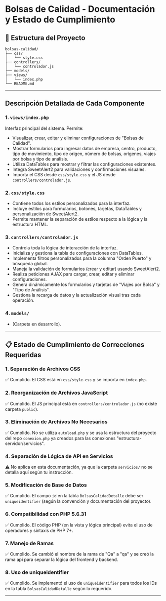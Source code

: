 # Bolsas de Calidad - Documentación y Estado de Cumplimiento

## 📁 Estructura del Proyecto

```
bolsas-calidad/
├── css/
│   └── style.css
├── controllers/
│   └── controlador.js
├── models/
├── views/
│   └── index.php
└── README.md
```

---

## Descripción Detallada de Cada Componente

### 1. `views/index.php`
Interfaz principal del sistema. Permite:
- Visualizar, crear, editar y eliminar configuraciones de "Bolsas de Calidad".
- Mostrar formularios para ingresar datos de empresa, centro, producto, tipo de movimiento, tipo de origen, número de bolsas, orígenes, viajes por bolsa y tipo de análisis.
- Utiliza DataTables para mostrar y filtrar las configuraciones existentes.
- Integra SweetAlert2 para validaciones y confirmaciones visuales.
- Importa el CSS desde `css/style.css` y el JS desde `controllers/controlador.js`.

### 2. `css/style.css`
- Contiene todos los estilos personalizados para la interfaz.
- Incluye estilos para formularios, botones, tarjetas, DataTables y personalización de SweetAlert2.
- Permite mantener la separación de estilos respecto a la lógica y la estructura HTML.

### 3. `controllers/controlador.js`
- Controla toda la lógica de interacción de la interfaz.
- Inicializa y gestiona la tabla de configuraciones con DataTables.
- Implementa filtros personalizados para la columna "Orden Puerto" y búsqueda global.
- Maneja la validación de formularios (crear y editar) usando SweetAlert2.
- Realiza peticiones AJAX para cargar, crear, editar y eliminar configuraciones.
- Genera dinámicamente los formularios y tarjetas de "Viajes por Bolsa" y "Tipo de Análisis".
- Gestiona la recarga de datos y la actualización visual tras cada operación.

### 4. `models/`
- (Carpeta en desarrollo).

---

## 📋 Estado de Cumplimiento de Correcciones Requeridas

### 1. Separación de Archivos CSS
✅ Cumplido. El CSS está en `css/style.css` y se importa en `index.php`.

### 2. Reorganización de Archivos JavaScript
✅ Cumplido. El JS principal está en `controllers/controlador.js` (no existe carpeta `public`).

### 3. Eliminación de Archivos No Necesarios
✅ Cumplido. No se utiliza `autoload.php` y se usa la estructura del proyecto del repo `conexion.php` ya creados para las conexiones "estructura-servidor/servicios".

### 4. Separación de Lógica de API en Servicios
⚠️ No aplica en esta documentación, ya que la carpeta `servicios/` no se detalla aquí según tu instrucción.

### 5. Modificación de Base de Datos
✅ Cumplido. El campo `id` en la tabla `BolsasCalidadDetalle` debe ser `uniqueidentifier` (según la convención y documentación del proyecto).

### 6. Compatibilidad con PHP 5.6.31
✅ Cumplido. El código PHP (en la vista y lógica principal) evita el uso de operadores y sintaxis de PHP 7+.

### 7. Manejo de Ramas
✅ Cumplido. Se cambió el nombre de la rama de "Qa" a "qa" y se creó la rama api para separar la lógica del frontend y backend.

### 8. Uso de uniqueidentifier
✅ Cumplido. Se implementó el uso de `uniqueidentifier` para todos los IDs en la tabla `BolsasCalidadDetalle` según lo requerido.

---




